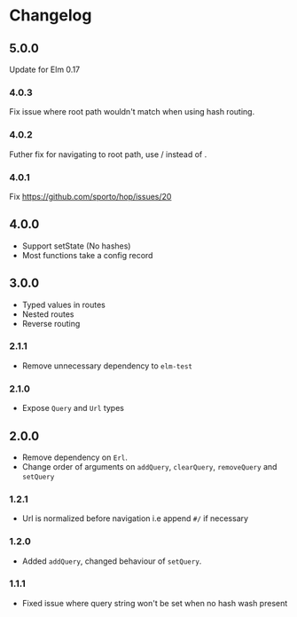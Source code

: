 # Changelog

## 5.0.0

Update for Elm 0.17

### 4.0.3

Fix issue where root path wouldn't match when using hash routing.

### 4.0.2

Futher fix for navigating to root path, use / instead of .

### 4.0.1

Fix https://github.com/sporto/hop/issues/20

## 4.0.0

- Support setState (No hashes)
- Most functions take a config record

## 3.0.0

- Typed values in routes
- Nested routes
- Reverse routing

### 2.1.1

- Remove unnecessary dependency to `elm-test`

### 2.1.0

- Expose `Query` and `Url` types

## 2.0.0

- Remove dependency on `Erl`.
- Change order of arguments on `addQuery`, `clearQuery`, `removeQuery` and `setQuery`

### 1.2.1

- Url is normalized before navigation i.e append `#/` if necessary

### 1.2.0 

- Added `addQuery`, changed behaviour of `setQuery`.

### 1.1.1

- Fixed issue where query string won't be set when no hash wash present
